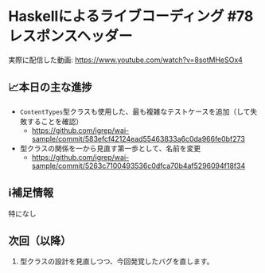 # Haskellによるライブコーディング #78 レスポンスヘッダー

実際に配信した動画: <https://www.youtube.com/watch?v=8sotMHeSOx4>

## 📈本日の主な進捗

- `ContentTypes`型クラスも使用した、最も複雑なテストケースを追加（して失敗することを確認）
    - <https://github.com/igrep/wai-sample/commit/583efcf42124ead55463833a6c0da966fe0bf273>
- 型クラスの関係を一から見直す第一歩として、名前を変更
    - <https://github.com/igrep/wai-sample/commit/5263c7100493536c0dfca70b4af5296094f18f34>

## ℹ️補足情報

特になし

## 次回（以降）

1. 型クラスの設計を見直しつつ、今回発覚したバグを直します。
